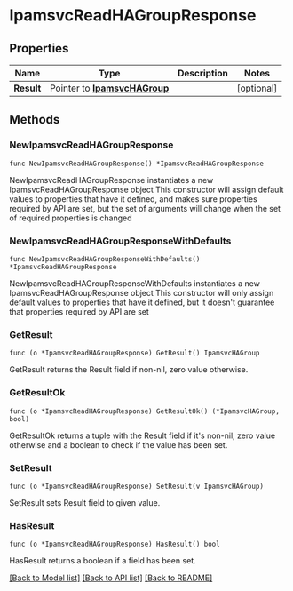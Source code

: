 # IpamsvcReadHAGroupResponse

## Properties

Name | Type | Description | Notes
------------ | ------------- | ------------- | -------------
**Result** | Pointer to [**IpamsvcHAGroup**](IpamsvcHAGroup.md) |  | [optional] 

## Methods

### NewIpamsvcReadHAGroupResponse

`func NewIpamsvcReadHAGroupResponse() *IpamsvcReadHAGroupResponse`

NewIpamsvcReadHAGroupResponse instantiates a new IpamsvcReadHAGroupResponse object
This constructor will assign default values to properties that have it defined,
and makes sure properties required by API are set, but the set of arguments
will change when the set of required properties is changed

### NewIpamsvcReadHAGroupResponseWithDefaults

`func NewIpamsvcReadHAGroupResponseWithDefaults() *IpamsvcReadHAGroupResponse`

NewIpamsvcReadHAGroupResponseWithDefaults instantiates a new IpamsvcReadHAGroupResponse object
This constructor will only assign default values to properties that have it defined,
but it doesn't guarantee that properties required by API are set

### GetResult

`func (o *IpamsvcReadHAGroupResponse) GetResult() IpamsvcHAGroup`

GetResult returns the Result field if non-nil, zero value otherwise.

### GetResultOk

`func (o *IpamsvcReadHAGroupResponse) GetResultOk() (*IpamsvcHAGroup, bool)`

GetResultOk returns a tuple with the Result field if it's non-nil, zero value otherwise
and a boolean to check if the value has been set.

### SetResult

`func (o *IpamsvcReadHAGroupResponse) SetResult(v IpamsvcHAGroup)`

SetResult sets Result field to given value.

### HasResult

`func (o *IpamsvcReadHAGroupResponse) HasResult() bool`

HasResult returns a boolean if a field has been set.


[[Back to Model list]](../README.md#documentation-for-models) [[Back to API list]](../README.md#documentation-for-api-endpoints) [[Back to README]](../README.md)


